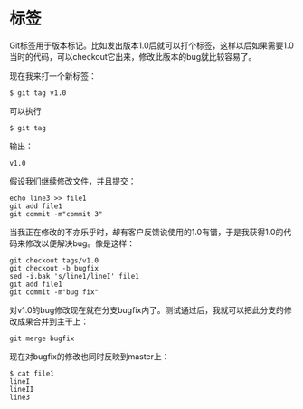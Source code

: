 # 标签

Git标签用于版本标记。比如发出版本1.0后就可以打个标签，这样以后如果需要1.0当时的代码，可以checkout它出来，修改此版本的bug就比较容易了。

现在我来打一个新标签： 

    $ git tag v1.0

可以执行
    
    $ git tag

输出：

    v1.0

假设我们继续修改文件，并且提交：

    echo line3 >> file1
    git add file1
    git commit -m"commit 3" 

当我正在修改的不亦乐乎时，却有客户反馈说使用的1.0有错，于是我获得1.0的代码来修改以便解决bug。像是这样：

    git checkout tags/v1.0
    git checkout -b bugfix
    sed -i.bak 's/line1/lineI' file1
    git add file1
    git commit -m"bug fix"

对v1.0的bug修改现在就在分支bugfix内了。测试通过后，我就可以把此分支的修改成果合并到主干上：

    git merge bugfix    

现在对bugfix的修改也同时反映到master上：

    $ cat file1
    lineI
    lineII
    line3
